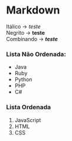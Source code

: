 # Markdown

Itálico     -> *teste*</br>
Negrito     -> **teste**</br>
Combinando  -> _**teste**_</br>


### Lista Não Ordenada:
* Java
* Ruby
* Python
* PHP
* C#

### Lista Ordenada
1. JavaScript
2. HTML
3. CSS